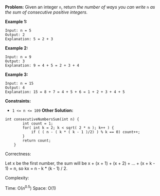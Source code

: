 **Problem:**
Given an integer `n`, return *the number of ways you can write* `n` *as the sum of consecutive positive integers.*

 

**Example 1:**

```
Input: n = 5
Output: 2
Explanation: 5 = 2 + 3
```

**Example 2:**

```
Input: n = 9
Output: 3
Explanation: 9 = 4 + 5 = 2 + 3 + 4
```

**Example 3:**

```
Input: n = 15
Output: 4
Explanation: 15 = 8 + 7 = 4 + 5 + 6 = 1 + 2 + 3 + 4 + 5
```

 

**Constraints:**

- `1 <= n <= 109`
**Other Solution:**
```
int consecutiveNumbersSum(int n) {
        int count = 1;
        for( int k = 2; k < sqrt( 2 * n ); k++ ) {
            if ( ( n - ( k * ( k - 1 )/2) ) % k == 0) count++;
        }
        return count;
    }
```
Correctness:

Let x be the first number, the sum will be x + (x + 1) + (x + 2) + ... + (x + k - 1) = n, so kx = n - k * (k - 1) / 2. 

Complexity:

Time: O($n^{0.5}$)
Space: O(1)